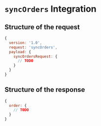 # `syncOrders` Integration

## Structure of the request
```js
{
  version: '1.0',
  request: 'syncOrders',
  payload: {
    syncOrdersRequest: {
      // TODO
    }
  }
}
```

## Structure of the response
```js
{
  order: {
    // TODO
  }
}
```